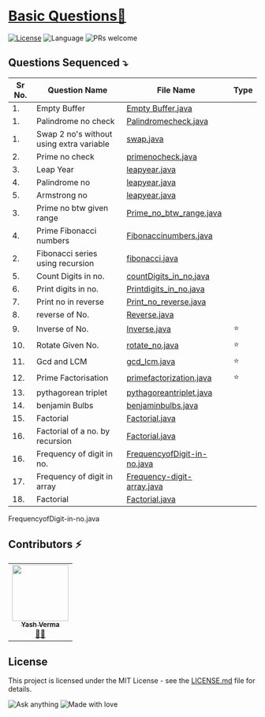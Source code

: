 # [Basic Questions🚀](https://leetcode.com/problemset/algorithms/)

[![License](https://img.shields.io/badge/license-Apache_2.0-blue.svg)](LICENSE.md) ![Language](https://img.shields.io/badge/language-Java%20%2F%20Data_Structures%2F-blue.svg) ![PRs welcome](https://img.shields.io/badge/PRs%20-welcome-brightgreen.svg) 

## Questions Sequenced ⤵️
 
| Sr No. | Question Name | File Name |   Type |
|-----------|-----------|---------|---------------|
| 1.| Empty Buffer  | [Empty Buffer.java](https://github.com/vyash5075/Java-Programming/blob/Basic/EmptyBuffer.java) |  |
| 1.| Palindrome no check  | [Palindromecheck.java](https://github.com/vyash5075/Java-Programming/blob/Basic/Palindromecheck.java) |  |
| 1.| Swap 2 no's without using extra variable  | [swap.java](https://github.com/vyash5075/Java-Programming/blob/Basic/swap.java) |  |
| 2.| Prime no check  | [primenocheck.java](https://github.com/vyash5075/Java-Programming/blob/Basic/Primenocheck.java) |  |
| 3.| Leap Year  | [leapyear.java](https://github.com/vyash5075/Java-Programming/blob/Basic/leapyear.java) |  |
| 4.| Palindrome no  | [leapyear.java](https://github.com/vyash5075/Java-Programming/blob/Basic/leapyear.java) |  |
| 5.| Armstrong no  | [leapyear.java](https://github.com/vyash5075/Java-Programming/blob/Basic/leapyear.java) |  |
| 3.| Prime no btw given range  | [Prime_no_btw_range.java](https://github.com/vyash5075/Java-Programming/blob/Basic/Prime_no_btw_range.java) |  |
| 4.| Prime Fibonacci numbers  | [Fibonaccinumbers.java](https://github.com/vyash5075/Java-Programming/blob/Basic/Fibonaccinumbers.java) |  |
| 2.| Fibonacci series using recursion   | [fibonacci.java](https://github.com/vyash5075/Java-Programming/blob/Recursion/basic/fibonacci.java) |  |
| 5.| Count Digits in no.  | [countDigits_in_no.java](https://github.com/vyash5075/Java-Programming/blob/Basic/countDigits_in_no.java) |  |
| 6.| Print digits in no.  | [Printdigits_in_no.java](https://github.com/vyash5075/Java-Programming/blob/Basic/Printdigits_in_no.java) |  |
| 7.| Print no in reverse   | [Print_no_reverse.java](https://github.com/vyash5075/Java-Programming/blob/Basic/Print_no_reverse.java) |  |
| 8.| reverse of No.  | [Reverse.java](https://github.com/vyash5075/Java-Programming/blob/Basic/reverse_no.java) |  |
| 9.| Inverse of No.  | [Inverse.java](https://github.com/vyash5075/Java-Programming/blob/Basic/inverse_no.java) | ⭐   |
| 10.| Rotate Given No.  | [rotate_no.java](https://github.com/vyash5075/Java-Programming/blob/Basic/rotate_no.java) |⭐  |
| 11.| Gcd and LCM  | [gcd_lcm.java](https://github.com/vyash5075/Java-Programming/blob/Basic/gcd_lcm.java) |⭐   |
| 12.| Prime Factorisation | [primefactorization.java](https://github.com/vyash5075/Java-Programming/blob/Basic/primefactorization.java) |⭐   |
| 13.| pythagorean triplet  | [pythagoreantriplet.java](https://github.com/vyash5075/Java-Programming/blob/Basic/pythagoreantriplet.java) |    |
| 14.| benjamin Bulbs  | [benjaminbulbs.java](https://github.com/vyash5075/Java-Programming/blob/Basic/benjaminbulbs.java) |  |
| 15.| Factorial | [Factorial.java](https://github.com/vyash5075/Java-Programming/blob/Basic/Factorial.java) |  |
| 16.| Factorial of a no. by recursion  | [Factorial.java](https://github.com/vyash5075/Java-Programming/blob/Recursion/basic/Factorial.java) |  |
| 16.| Frequency of digit in no. | [FrequencyofDigit-in-no.java](https://github.com/vyash5075/Java-Programming/blob/Basic/FrequencyofDigit-in-no.java) |  |
| 17.| Frequency of digit in array | [Frequency-digit-array.java](https://github.com/vyash5075/Java-Programming/blob/Basic/Frequency-digit-array.java) |  |
| 18.| Factorial | [Factorial.java](https://github.com/vyash5075/Java-Programming/blob/Basic/Factorial.java) |  |
                        
  
  FrequencyofDigit-in-no.java
 ## Contributors ⚡
<table>
  <tr>
    <td align="center"><a href="https://github.com/vyash5075"><img src="https://avatars.githubusercontent.com/u/44260505?v=4" width="114px;" alt=""/><br /><sub><b>Yash Verma</b></sub></a><br /><a href="https://github.com/vyash5075" title="Github"> 👨‍💻 </a></td>
  </tr>
</table>

 
## License
This project is licensed under the MIT License - see the [LICENSE.md](LICENSE.md) file for details.                    
                     
                       
 

















![Ask anything](https://img.shields.io/badge/Ask%20me-anything-1abc9c.svg)   ![Made with love](http://ForTheBadge.com/images/badges/built-with-love.svg) 
